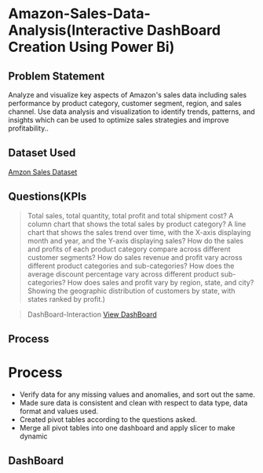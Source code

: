 # Amazon-Sales-Data-Analysis(Interactive DashBoard Creation Using Power Bi)

## Problem Statement
Analyze and visualize key aspects of Amazon's sales data including sales performance by product category, customer segment, region, and sales channel. 
Use data analysis and visualization to identify trends, patterns, and insights which can be used to optimize sales strategies and improve profitability..

## Dataset Used
<a href ="https://s3.ap-south-1.amazonaws.com/new-assets.ccbp.in/frontend/content/data-analytics/Datasets_DA_Track/Amazon+retail+store+dataset.xlsx">Amzon Sales Dataset </a>

## Questions(KPIs
> Total sales, total quantity, total profit and total shipment cost?
> A column chart that shows the total sales by product category?
> A line chart that shows the sales trend over time, with the X-axis displaying month and year, and the Y-axis displaying sales?
> How do the sales and profits of each product category compare across different customer segments?
> How do sales revenue and profit vary across different product categories and sub-categories?
> How does the average discount percentage vary across different product sub-categories?
> How does sales and profit vary by region, state, and city?
> Showing the geographic distribution of customers by state, with states ranked by profit.)

> DashBoard-Interaction <a href="https://github.com/NGirijaapavankuamr/Data-analysis-dashboard/commit/66dde4dcf165d8623bdeb86df39c6acef88b710f">View DashBoard</a>

## Process
# Process 
- Verify data for any missing values and anomalies, and sort out the same. 
- Made sure data is consistent and clean with respect to data type, data format and values used. 
- Created pivot tables according to the questions asked. 
- Merge all pivot tables into one dashboard and apply slicer to make dynamic

## DashBoard
